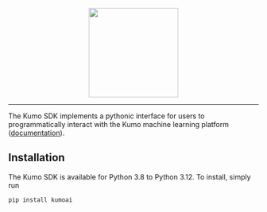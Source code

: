 <p align="center">
  <img height="180" src="https://s3.us-west-1.amazonaws.com/data.kumo.ai/img/kumo_pink_md.svg" />
</p>

______________________________________________________________________

The Kumo SDK implements a pythonic interface for users to programmatically
interact with the Kumo machine learning platform
([documentation](https://kumo-ai.github.io/kumo-sdk/docs/#)).

## Installation

The Kumo SDK is available for Python 3.8 to Python 3.12. To install, simply run

```
pip install kumoai
```
